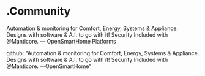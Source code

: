# .Community
Automation &amp; monitoring for Comfort, Energy, Systems &amp; Appliance. Designs with software &amp; A.I. to go with it! 
Security Included with @Manticore.
— OpenSmartHome Platforms

github: "Automation & monitoring for Comfort, Energy, Systems & Appliance. Designs with software & A.I. to go with it! Security Included with @Manticore. —OpenSmartHome"
